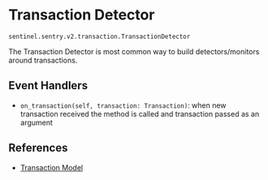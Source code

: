 # Transaction Detector

`sentinel.sentry.v2.transaction.TransactionDetector`

The Transaction Detector is most common way to build detectors/monitors around transactions.

## Event Handlers

- `on_transaction(self, transaction: Transaction)`: when new transaction received the method is called 
    and transaction passed as an argument


## References

- [Transaction Model](/src/sentinel/models/transaction.py)
